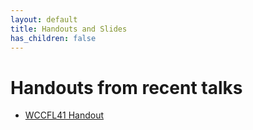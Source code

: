 ```yaml
---
layout: default
title: Handouts and Slides
has_children: false
---
```

# Handouts from recent talks
 - [WCCFL41 Handout](KucerovaMunn2023CGG-WCFFL-handout-04-28.pdf)
